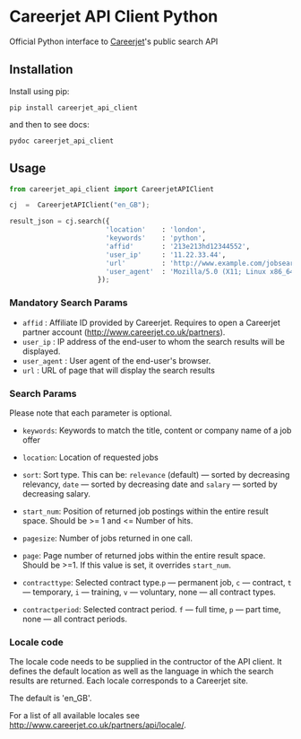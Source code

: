 # Careerjet API Client Python
Official Python interface to [Careerjet](http://www.careerjet.co.uk)'s  public search API

## Installation

Install using pip:

    pip install careerjet_api_client

and then to see docs:

    pydoc careerjet_api_client

## Usage

```python
from careerjet_api_client import CareerjetAPIClient

cj  =  CareerjetAPIClient("en_GB");

result_json = cj.search({
                        'location'    : 'london',
                        'keywords'    : 'python',
                        'affid'       : '213e213hd12344552',
                        'user_ip'     : '11.22.33.44',
                        'url'         : 'http://www.example.com/jobsearch?q=python&l=london',
                        'user_agent'  : 'Mozilla/5.0 (X11; Linux x86_64; rv:31.0) Gecko/20100101 Firefox/31.0'
                      });

```
### Mandatory Search Params

* `affid`      : Affiliate ID provided by Careerjet. Requires to open a Careerjet partner account (http://www.careerjet.co.uk/partners).
* `user_ip`    : IP address of the end-user to whom the search results will be displayed.  
* `user_agent` : User agent of the end-user's browser.
* `url`        : URL of page that will display the search results

### Search Params

Please note that each parameter is optional.

* `keywords`: Keywords to match the title, content or company name of a job offer

* `location`: Location of requested jobs

* `sort`: Sort type. This can be: `relevance` (default) — sorted by decreasing relevancy, `date` — sorted by decreasing date and `salary` — sorted by decreasing salary.

* `start_num`: Position of returned job postings within the entire result space. Should be >= 1 and <= Number of hits.

* `pagesize`: Number of jobs returned in one call.

* `page`: Page number of returned jobs within the entire result space. Should be >=1. If this value is set, it overrides `start_num`.

* `contracttype`: Selected contract type.`p` — permanent job, `c` — contract, `t` — temporary, `i` — training, `v` — voluntary, none — all contract types.

* `contractperiod`: Selected contract period. `f` — full time, `p` — part time, none — all contract periods.

### Locale code

The locale code needs to be supplied in the contructor of the API client. It defines the default location as well as the language in
which the search results are returned. Each locale corresponds to a Careerjet site.

The default is 'en_GB'.

For a list of all available locales see http://www.careerjet.co.uk/partners/api/locale/.
